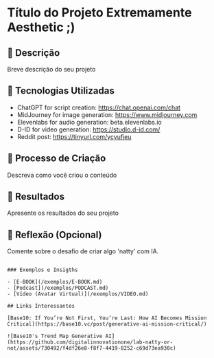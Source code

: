 # Título do Projeto Extremamente Aesthetic ;)

## 📒 Descrição
Breve descrição do seu projeto

## 🤖 Tecnologias Utilizadas
* ChatGPT for script creation: https://chat.openai.com/chat
* MidJourney for image generation: https://www.midjourney.com
* Elevenlabs for audio generation: beta.elevenlabs.io
* D-ID for video generation: https://studio.d-id.com/
* Reddit post: https://tinyurl.com/ycyufjeu

## 🧐 Processo de Criação
Descreva como você criou o conteúdo

## 🚀 Resultados
Apresente os resultados do seu projeto

## 💭 Reflexão (Opcional)
Comente sobre o desafio de criar algo 'natty' com IA.
```

### Exemplos e Insigths

- [E-BOOK](/exemplos/E-BOOK.md)
- [Podcast](/exemplos/PODCAST.md)
- [Vídeo (Avatar Virtual)](/exemplos/VIDEO.md)

## Links Interessantes

[Base10: If You’re Not First, You’re Last: How AI Becomes Mission Critical](https://base10.vc/post/generative-ai-mission-critical/)

![Base10's Trend Map Generative AI](https://github.com/digitalinnovationone/lab-natty-or-not/assets/730492/f4df26e8-f8f7-4419-8252-c69d73ea930c)
